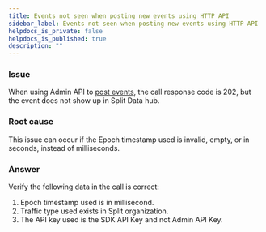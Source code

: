 ```yaml
---
title: Events not seen when posting new events using HTTP API
sidebar_label: Events not seen when posting new events using HTTP API
helpdocs_is_private: false
helpdocs_is_published: true
description: ""
---
```


<p>
  <button hidden style={{borderRadius:'8px', border:'1px', fontFamily:'Courier New', fontWeight:'800', textAlign:'left'}}> help.split.io link: https://help.split.io/hc/en-us/articles/360050550512-Events-not-seen-in-Split-when-using-Admin-API-call-to-post-new-events </button>
</p>

### Issue

When using Admin API to [post events](https://docs.split.io/reference/events-overview), the call response code is 202, but the event does not show up in Split Data hub.

### Root cause

This issue can occur if the Epoch timestamp used is invalid, empty, or in seconds, instead of milliseconds. 

### Answer

Verify the following data in the call is correct:

1. Epoch timestamp used is in millisecond.
2. Traffic type used exists in Split organization.
3. The API key used is the SDK API Key and not Admin API Key.
